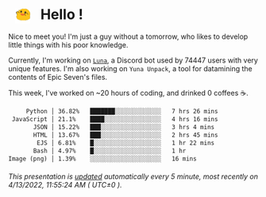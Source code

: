 <h1>   <img src="./spoink.gif" style="vertical-align:middle;" width="30px">   Hello ! </h1>

Nice to meet you! I'm just a guy without a tomorrow, who likes to develop little things with his poor knowledge.

Currently, I'm working on <a href='https://github.com/Asgarrrr/Luna'>`Luna`</a>, a Discord bot used by 74447 users with very unique features. I'm also working on `Yuna Unpack`, a tool for datamining the contents of Epic Seven's files.

This week, I've worked on ~20 hours of coding, and drinked 0 coffees ☕.

```
     Python │ 36.82%   ███████░░░░░░░░░░░░░   7 hrs 26 mins
 JavaScript │ 21.1%    ████░░░░░░░░░░░░░░░░   4 hrs 16 mins
       JSON │ 15.22%   ███░░░░░░░░░░░░░░░░░   3 hrs 4 mins
       HTML │ 13.67%   ███░░░░░░░░░░░░░░░░░   2 hrs 45 mins
        EJS │ 6.81%    █░░░░░░░░░░░░░░░░░░░   1 hr 22 mins
       Bash │ 4.97%    █░░░░░░░░░░░░░░░░░░░   1 hr
Image (png) │ 1.39%    ░░░░░░░░░░░░░░░░░░░░   16 mins
```

###### This presentation is [updated](https://github.com/Asgarrrr) automatically every 5 minute, most recently on 4/13/2022, 11:55:24 AM ( UTC±0 ).